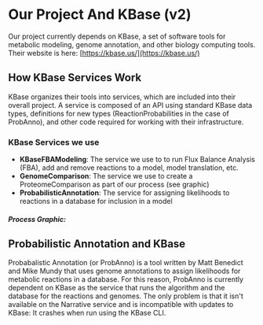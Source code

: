 # Our Project And KBase (v2)

Our project currently depends on KBase, a set of software tools for metabolic modeling, genome annotation, and other
biology computing tools. Their website is here: [https://kbase.us/](https://kbase.us/)

## How KBase Services Work
KBase organizes their tools into services, which are included into their overall project. A service is composed of
an API using standard KBase data types, definitions for new types (ReactionProbabilities in the case of ProbAnno), 
and other code required for working with their infrastructure.

### KBase Services we use
- **KBaseFBAModeling**: The service we use to to run Flux Balance Analysis (FBA), add and remove reactions to a model, model translation, etc.
- **GenomeComparison**: The service we use to create a ProteomeComparison as part of our process (see graphic)
- **ProbabilisticAnnotation**: The service for assigning likelihoods to reactions in a database for inclusion in a model

##### Process Graphic:

## Probabilistic Annotation and KBase
Probabalistic Annotation (or ProbAnno) is a tool written by Matt Benedict and Mike Mundy that uses
genome annotations to assign likelihoods for metabolic reactions in a database. For this reason, 
ProbAnno is currently dependent on KBase as the service that runs the algorithm and the database for
the reactions and genomes. The only problem is that it isn't available on the Narrative service and 
is incompatible with updates to KBase: It crashes when run using the KBase CLI.




